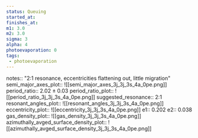 ```yaml
---
status: Queuing
started_at:
finishes_at:
m1: 3.0
m2: 3.0
sigma: 3
alpha: 4
photoevaporation: 0
tags:
 - photoevaporation
---
```


notes:: "2:1 resonance, eccentricities flattening out, little migration"
semi_major_axes_plot:: ![[semi_major_axes_3j_3j_3s_4a_0pe.png]]
period_ratio:: 2.02 ± 0.03
period_ratio_plot:: ![[period_ratio_3j_3j_3s_4a_0pe.png]]
suggested_resonance:: 2:1
resonant_angles_plot:: ![[resonant_angles_3j_3j_3s_4a_0pe.png]]
eccentricity_plot:: ![[eccentricity_3j_3j_3s_4a_0pe.png]]
e1:: 0.202
e2:: 0.038
gas_density_plot:: ![[gas_density_3j_3j_3s_4a_0pe.png]]
azimuthally_avged_surface_density_plot:: ![[azimuthally_avged_surface_density_3j_3j_3s_4a_0pe.png]]
